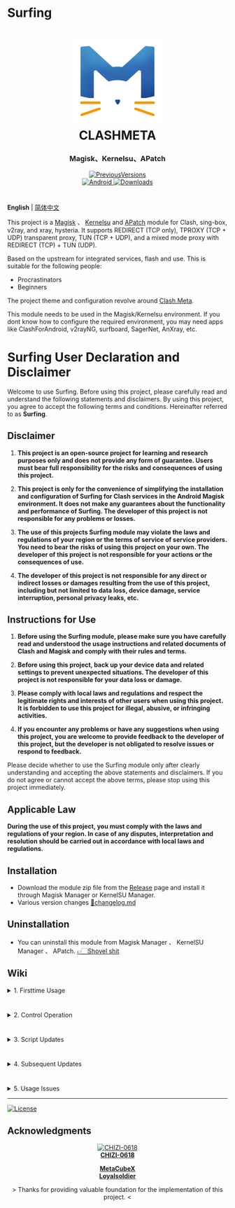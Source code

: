 # Surfing

<h1 align="center">
  <img src="./folder/Logo.png" alt="CLASHMETA" width="200">
  <br>CLASHMETA<br>
</h1>

<h3 align="center">Magisk、Kernelsu、APatch</h3>

<div align="center">
    <a href="https://github.com/MoGuangYu/Surfing/blob/main/Vers.md">
        <img alt="PreviousVersions" src="https://img.shields.io/badge/PreviousVersions-blue.svg">
    </a>
</div>
<div align="center">
    <a href="https://github.com/MoGuangYu/Surfing/releases/tag/Prerelease-Alpha">
        <img alt="Android" src="https://img.shields.io/badge/Module Latestsnapshot-F05033.svg?logo=android&logoColor=white">
    </a>
    <a href="https://github.com/MoGuangYu/Surfing/releases/tag/v6.8.5">
        <img alt="Downloads" src="https://img.shields.io/github/downloads/MoGuangYu/Surfing/v6.8.5/total?label=Download@v6.8.5&labelColor=00b56a&logo=git&logoColor=white">
    </a>
</div>

#

**English** | [简体中文](./README_CN.md)  

This project is a [Magisk](https://github.com/topjohnwu/Magisk) 、 [Kernelsu](https://github.com/tiann/KernelSU) and [APatch](https://github.com/bmax121/APatch) module for Clash, sing-box, v2ray, and xray, hysteria. It supports REDIRECT (TCP only), TPROXY (TCP + UDP) transparent proxy, TUN (TCP + UDP), and a mixed mode proxy with REDIRECT (TCP) + TUN (UDP).

Based on the upstream for integrated services, flash and use. This is suitable for the following people:
- Procrastinators
- Beginners

The project theme and configuration revolve around [Clash.Meta](https://github.com/MetaCubeX/Clash.Meta).  

This module needs to be used in the Magisk/Kernelsu environment. If you dont know how to configure the required environment, you may need apps like ClashForAndroid, v2rayNG, surfboard, SagerNet, AnXray, etc.

# Surfing User Declaration and Disclaimer

Welcome to use Surfing. Before using this project, please carefully read and understand the following statements and disclaimers. By using this project, you agree to accept the following terms and conditions. Hereinafter referred to as **Surfing**.

## Disclaimer

1. **This project is an open-source project for learning and research purposes only and does not provide any form of guarantee. Users must bear full responsibility for the risks and consequences of using this project.**

2. **This project is only for the convenience of simplifying the installation and configuration of Surfing for Clash services in the Android Magisk environment. It does not make any guarantees about the functionality and performance of Surfing. The developer of this project is not responsible for any problems or losses.**

3. **The use of this projects Surfing module may violate the laws and regulations of your region or the terms of service of service providers. You need to bear the risks of using this project on your own. The developer of this project is not responsible for your actions or the consequences of use.**

4. **The developer of this project is not responsible for any direct or indirect losses or damages resulting from the use of this project, including but not limited to data loss, device damage, service interruption, personal privacy leaks, etc.**

## Instructions for Use

1. **Before using the Surfing module, please make sure you have carefully read and understood the usage instructions and related documents of Clash and Magisk and comply with their rules and terms.**

2. **Before using this project, back up your device data and related settings to prevent unexpected situations. The developer of this project is not responsible for your data loss or damage.**

3. **Please comply with local laws and regulations and respect the legitimate rights and interests of other users when using this project. It is forbidden to use this project for illegal, abusive, or infringing activities.**

4. **If you encounter any problems or have any suggestions when using this project, you are welcome to provide feedback to the developer of this project, but the developer is not obligated to resolve issues or respond to feedback.**

Please decide whether to use the Surfing module only after clearly understanding and accepting the above statements and disclaimers. If you do not agree or cannot accept the above terms, please stop using this project immediately.

## Applicable Law

**During the use of this project, you must comply with the laws and regulations of your region. In case of any disputes, interpretation and resolution should be carried out in accordance with local laws and regulations.**

## Installation

- Download the module zip file from the [Release](https://github.com/MoGuangYu/Surfing/releases) page and install it through Magisk Manager or KernelSU Manager.
- Various version changes [📲changelog.md](changelog.md)

## Uninstallation

- You can uninstall this module from Magisk Manager 、 KernelSU Manager 、 APatch. [👉🏻Shovel shit](https://github.com/MoGuangYu/Surfing/blob/main/uninstall.sh#L3-L4)

## Wiki

<details>
<summary>1. Firsttime Usage</summary>

- After successfully adding the subscription address, restart your phone. The complete rule files may not be automatically downloaded due to network issues. Manually navigate to the rule page at the bottom right of the proxy page on the Web App and click the refresh icon to update/download rule files. If you cant use the app due to network issues, please copy and open it in a browser:
  - `127.0.0.1:9090/ui`
  - If the above fails, try switching the module on and make sure your network environment is normal.
- Web App official: [Download](https://github.com/MoGuangYu/Surfing/raw/main/folder/Web_v5.5_release.apk) | [View Source Code](./folder/main.lua)
  - It is only a graphical tool for portable browsing and managing backend routing data, with no other additional uses.

> The module has a built-in GUI that can be accessed locally through a browser or online using the app. There is essentially no difference between the two.
</details>

#

<details>
<summary>2. Control Operation</summary>

- You can enable or disable real-time control of the running service through the module switch.
</details>

#

<details>
<summary>3. Script Updates</summary>

- UpdateGeo.sh script is used to update Geo database files in one click and requires the curl command. Please make sure you have already installed the curl command before running the script, and execute the following commands in the terminal one by one:
  - `pkg update`
  - `pkg install curl`
- If there are selective prompts during the installation process, select "Y" and press Enter.
- Termux App official: [Download](https://f-droid.org/repo/com.termux_118.apk)

> About the Geo database: GitHub Actions automatically builds it at 6 a.m. Beijing time every day to ensure the latest rules. It is used for routing rule matching to achieve precise diversion. The scripts updates will permanently point to the latest version, so youcan manually update it once a month.
</details>

#

<details>
<summary>4. Subsequent Updates</summary>

- Supports online module updates in Magisk Manager.
- No need to restart after the update, the service takes effect in real time.
- During the update, the Clash.Meta config.yaml configuration file will be backed up to:
   - `/data/adb/box_bll/clash/config.yaml.bak`
- During the update, the old user configuration files will be backed up to:
   - `/data/adb/box_bll/scripts/box.config.bak`
- Module updates will not include updates to database files:
   - geoip.dat, geosite.dat, country.mmdb

- Module updates will not include updates to database files. You can manually update them through the Web panel configuration page or the script.

> Note: Updates mainly follow the upstream updates and issue some configurations.
</details>

#

<details>
<summary>5. Usage Issues</summary>

I. Proxy Specific Applications (Blacklist/Whitelist)
- If you want to proxy all applications except specific ones, open the `/data/adb/box_bll/scripts/box.config` file, change the value of `proxy_mode` to `blacklist` (default), and add elements to the `user_packages_list` array. The format of array elements is `id identifier: app package name`, separated by spaces. This will make the module **not proxy** the respective Android apps. For example: `user_packages_list=("id identifier: app package name" "id identifier: app package name")`

- If you only want to proxy specific applications, open the `/data/adb/box_bll/scripts/box.config` file, change the value of `proxy_mode` to `whitelist`, and add elements to the `user_packages_list` array in the same format. This will make the module **only proxy** the respective Android apps. For example: `user_packages_list=("id identifier: app package name" "id identifier: app package name")`

Android User Group Identifiers:

| Standard User | ID  |
| -------- | --- |
| Owner     |  0  |
| Second Space | 10  |
| Clone Apps | 999 |

> You can typically find all user group identifiers and app package names in `/data/user/` on your device. Avoid using the fake IP mode with blacklists/whitelists.

II. Tun Mode
- Disabled by default

> Not recommended for general use unless you have special requirements. Do not use blacklists/whitelists with this mode.

III. Routing Rules
- For bypassing China mainland.
- The rules are maintained by the developer and can satisfy most usage needs.

> Unless you have very strict requirements, blacklists/whitelists may not be very meaningful. You can use the modules built-in configuration.

IV. LAN Sharing
- Enable hotspot and let other devices connect.

> If other devices want to access the console backend, just use http://currentWiFiGateway:9090/ui
</details>

---

<a href="./LICENSE">
    <img alt="License" src="https://img.shields.io/github/license/MoGuangYu/Surfing.svg">
</a>

## Acknowledgments

<a href="https://github.com/CHIZI-0618">
  <p align="center">
    <img src="https://github.com/CHIZI-0618.png" width="100" height="100" alt="CHIZI-0618">
    <br>
    <strong>CHIZI-0618</strong>
  </p>
</a>

<div align="center">
  <a href="https://github.com/MetaCubeX"><strong>MetaCubeX</strong></a>
</div>

<div align="center">
  <a href="https://github.com/Loyalsoldier"><strong>Loyalsoldier</strong></a>
</div>
<div align="center">
  <p> > Thanks for providing valuable foundation for the implementation of this project. < </p>
</div>

